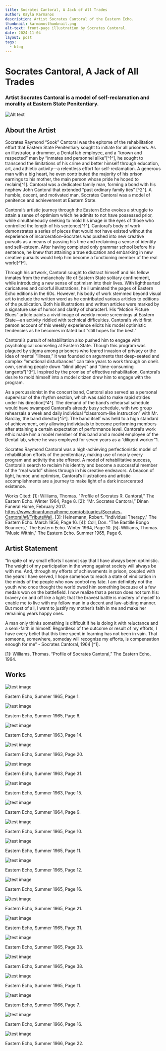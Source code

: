 ```yaml
---
title: Socrates Cantoral, A Jack of All Trades
author: Kayla Karmanos
description: Artist Socrates Cantoral of the Eastern Echo.
thumbnail: karmanosthumbnail.png
alt-text: front-page illustration by Socrates Cantoral.
date: 2024-11-04
layout: post
tags:
  - blog
---
```

# Socrates Cantoral, A Jack of All Trades
### Artist Socrates Cantoral is a model of self-reclamation and morality at Eastern State Penitentiary.
![Alt text](/assets/img/Echo-Fall-1966-page-036.jpeg)
## About the Artist
Socrates Raymond “Sook” Cantoral was the epitome of the rehabilitation effort that Eastern State Penitentiary sought to initiate for all prisoners. As an illustrator, a drummer, a Dental lab employee, and a “known and respected” man by “inmates and personnel alike”[^1^], he sought to transcend the limitations of his crime and better himself through education, art, and athletic activity—a relentless effort for self-reclamation. A generous man with a big heart, he even contributed the majority of his prison earnings to his mother, the main person whose pride he hoped to reclaim[^1]. Cantoral was a dedicated family man, forming a bond with his nephew John Cantoral that extended “past ordinary family ties” [^2^]. A humble, decent, and motivated man, Socrates Cantoral was a model of penitence and achievement at Eastern State. 

Cantoral’s artistic journey through the Eastern Echo evokes a struggle to attain a sense of optimism which he admits to not have possessed prior, while simultaneously seeking to mold his image in the eyes of those who controlled the length of his sentence[^1^]. Cantoral’s body of work demonstrates a series of pieces that would not have existed without the experience of incarceration–Socrates was pushed into new creative pursuits as a means of passing his time and reclaiming a sense of identity and self-esteem. After having completed only grammar school before his sentence, he knew that attaining a true education and embarking in new creative pursuits would help him become a functioning member of the real world[^1^].

Through his artwork, Cantoral sought to distract himself and his fellow inmates from the melancholy life of Eastern State solitary confinement, while introducing a new sense of optimism into their lives. With lighthearted caricatures and colorful illustrations, he illuminated the pages of Eastern Echo editions in the 60s. However, his body of work stemmed beyond visual art to include the written word as he contributed various articles to editions of the publication. Both his illustrations and written articles were marked by a signature use of humor and clarity of character1. His “Motion Picture Blues” article paints a vivid image of weekly movie screenings at Eastern State—an activity riddled with technical difficulties. Cantoral’s vivid first person account of this weekly experience elicits his model optimistic tendencies as he becomes irritated but “still hopes for the best.”

Cantoral’s pursuit of rehabilitation also pushed him to engage with psychological counseling at Eastern State. Though this program was plagued by stigma among prisoners who feared invasion of privacy or the idea of mental “illness,” it was founded on arguments that deep-seated and complex “emotional disturbances” can take years to work through on one’s own, sending people down “blind alleys” and “time-consuming tangents”[^3^]. Inspired by the promise of effective rehabilitation, Cantoral’s desire to mold himself into a model citizen drew him to engage with the program.

As a percussionist in the concert band, Cantoral also served as a personal supervisor of the rhythm section, which was said to make rapid strides under his direction[^4^]. The demand of the band’s rehearsal schedule would have swamped Cantoral’s already busy schedule, with two group rehearsals a week and daily individual “classroom-like instruction” with Mr. Barclay, the band director[^5^]. The band itself was held to a high standard of achievement, only allowing individuals to become performing members after attaining a certain expectation of performance level. Cantoral’s work ethic made him a model member of this band and a model employee of the Dental lab, where he was employed for seven years as a “diligent worker”1.

Socrates Raymond Cantoral was a high-achieving perfectionistic model of rehabilitation efforts of the penitentiary, making use of nearly every program and activity the site offered. A model of rehabilitative success, Cantoral’s search to reclaim his identity and become a successful member of the “real world” shines through in his creative endeavors. A beacon of light, humor, and optimism, Cantoral’s illustrations and artistic accomplishments are a journey to make light of a dark incarcerated existence. 

Works Cited:
[1]: Williams, Thomas. "Profile of Socrates R. Cantoral," The Eastern Echo. Winter 1964, Page 8.
[2]: “Mr. Socrates Cantoral,” Dinan Funeral Home, February 2017. https://www.dinanfuneralhome.com/obituaries/Socrates-Cantoral/#!/TributeWall.
[3]: Heinemann, Robert. "Individual Therapy," The Eastern Echo. March 1956, Page 16.
[4]: Coll, Don. "The Bastille Bongo Bouncers," The Eastern Echo. Winter 1964, Page 10.
[5]: Williams, Thomas. "Music Within," The Eastern Echo. Summer 1965, Page 6.

## Artist Statement

“In spite of my small efforts I cannot say that I have always been optimistic. The weight of my participation in the wrong against society will always be with me. And, through my efforts of achievements in prison, coupled with the years I have served, I hope somehow to reach a state of vindication in the minds of the people who now control my fate. I am definitely not the youth who once thought the world owed him something because of a few medals won on the battlefield. I now realize that a person does not turn his: bravery on and off like a light; that the bravest battle is mastery of myself to enable me to live with my fellow man in a decent and law-abiding manner. But most of all, I want to justify my mother’s faith in me and make her remaining years happy ones.

A man only thinks something is difficult if he is doing it with reluctance and a semi-faith in himself. Regardless of the outcome or result of my efforts, I have every belief that this time spent in learning has not been in vain. That someone, somewhere, someday will recognize my efforts, is compensation enough for me” - Socrates Cantoral, 1964 [^1].

[1]: Williams, Thomas. “Profile of Socrates Cantoral,” The Eastern Echo, 1964.

## Works
![test image](/assets/img/Echo-summer-1965-page1.png)

Eastern Echo, Summer 1965, Page 1. 

![test image](/assets/img/Echo-Summer-1965-Page06.jpeg)

Eastern Echo, Summer 1965, Page 6.

![test image](/assets/img/Echo-Summer-1963-Page14.jpeg)

Eastern Echo, Summer 1963, Page 14. 

![test image](/assets/img/Echo-summer-1963-page20.jpeg)

Eastern Echo, Summer 1963, Page 20. 

![test image](/assets/img/Echo-summer-1963-page31.jpeg)

Eastern Echo, Summer 1963, Page 31. 

![test image](/assets/img/Echo-Summer-1963-Pg15.jpeg)

Eastern Echo, Summer 1963, Page 15. 

![test image](/assets/img/Echo-Summer-1964-Page09.jpeg)

Eastern Echo, Summer 1964, Page 9.

![test image](/assets/img/Echo-Summer-1965-Page10.jpeg)

Eastern Echo, Summer 1965, Page 10.

![test image](/assets/img/Echo-Summer-1965-page11.jpeg)

Eastern Echo, Summer 1965, Page 11.

![test image](/assets/img/Echo-Summer-1965-page12.jpeg)

Eastern Echo, Summer 1965, Page 12. 

![test image](/assets/img/Echo-summer-1965-page16.jpeg)

Eastern Echo, Summer 1965, Page 16. 

![test image](/assets/img/Echo-summer-1965-page21.jpeg)

Eastern Echo, Summer 1965, Page 21.

![test image](/assets/img/Echo-summer-1965-page31.jpeg)

Eastern Echo, Summer 1965, Page 31.

![test image](/assets/img/Echo-Summer-1965-page33.jpeg)

Eastern Echo, Summer 1965, Page 33.

![test image](/assets/img/Echo-summer-1965-page38.jpeg)

Eastern Echo, Summer 1965, Page 38.

![test image](/assets/img/Echo-Summer-1965-pg11.jpeg)

Eastern Echo, Summer 1965, Page 11.

![test image](/assets/img/Echo-summer-1966-page7.jpeg)

Eastern Echo, Summer 1966, Page 7.

![test image](/assets/img/Echo-Summer-1966-page16.jpeg)

Eastern Echo, Summer 1966, Page 16.

![test image](/assets/img/Echo-Summer-1966-page22.jpeg)

Eastern Echo, Summer 1966, Page 22.
